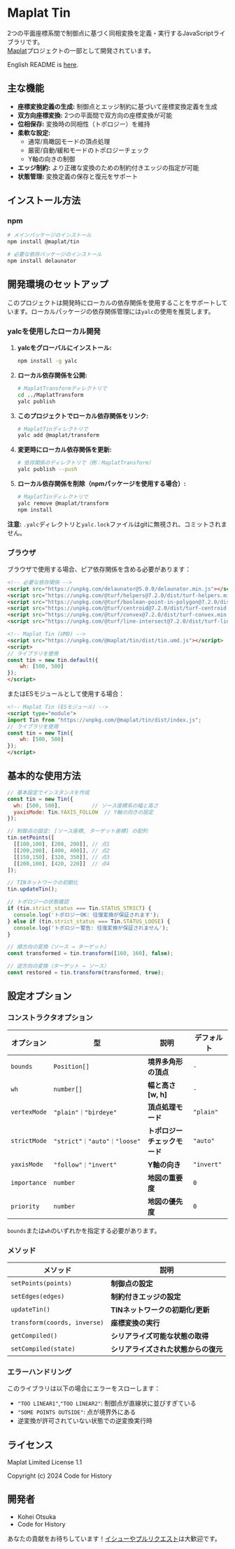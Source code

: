 # Maplat Tin

2つの平面座標系間で制御点に基づく同相変換を定義・実行するJavaScriptライブラリです。  
[Maplat](https://github.com/code4history/Maplat/)プロジェクトの一部として開発されています。

English README is [here](./README.md).

## 主な機能

- **座標変換定義の生成:** 制御点とエッジ制約に基づいて座標変換定義を生成
- **双方向座標変換:** 2つの平面間で双方向の座標変換が可能
- **位相保存:** 変換時の同相性（トポロジー）を維持
- **柔軟な設定:** 
  - 通常/鳥瞰図モードの頂点処理
  - 厳密/自動/緩和モードのトポロジーチェック
  - Y軸の向きの制御
- **エッジ制約:** より正確な変換のための制約付きエッジの指定が可能
- **状態管理:** 変換定義の保存と復元をサポート

## インストール方法

### npm

```sh
# メインパッケージのインストール
npm install @maplat/tin

# 必要な依存パッケージのインストール
npm install delaunator
```


## 開発環境のセットアップ

このプロジェクトは開発時にローカルの依存関係を使用することをサポートしています。ローカルパッケージの依存関係管理には`yalc`の使用を推奨します。

### yalcを使用したローカル開発

1. **yalcをグローバルにインストール:**
   ```sh
   npm install -g yalc
   ```

2. **ローカル依存関係を公開:**
   ```sh
   # MaplatTransformディレクトリで
   cd ../MaplatTransform
   yalc publish
   ```

3. **このプロジェクトでローカル依存関係をリンク:**
   ```sh
   # MaplatTinディレクトリで
   yalc add @maplat/transform
   ```

4. **変更時にローカル依存関係を更新:**
   ```sh
   # 依存関係のディレクトリで（例：MaplatTransform）
   yalc publish --push
   ```

5. **ローカル依存関係を削除（npmパッケージを使用する場合）:**
   ```sh
   # MaplatTinディレクトリで
   yalc remove @maplat/transform
   npm install
   ```

**注意:** `.yalc`ディレクトリと`yalc.lock`ファイルはgitに無視され、コミットされません。

### ブラウザ

ブラウザで使用する場合、ピア依存関係を含める必要があります：

```html
<!-- 必要な依存関係 -->
<script src="https://unpkg.com/delaunator@5.0.0/delaunator.min.js"></script>
<script src="https://unpkg.com/@turf/helpers@7.2.0/dist/turf-helpers.min.js"></script>
<script src="https://unpkg.com/@turf/boolean-point-in-polygon@7.2.0/dist/turf-boolean-point-in-polygon.min.js"></script>
<script src="https://unpkg.com/@turf/centroid@7.2.0/dist/turf-centroid.min.js"></script>
<script src="https://unpkg.com/@turf/convex@7.2.0/dist/turf-convex.min.js"></script>
<script src="https://unpkg.com/@turf/line-intersect@7.2.0/dist/turf-line-intersect.min.js"></script>

<!-- Maplat Tin (UMD) -->
<script src="https://unpkg.com/@maplat/tin/dist/tin.umd.js"></script>
<script>
// ライブラリを使用
const tin = new tin.default({
    wh: [500, 500]
});
</script>
```

またはESモジュールとして使用する場合：

```html
<!-- Maplat Tin (ESモジュール) -->
<script type="module">
import Tin from "https://unpkg.com/@maplat/tin/dist/index.js";
// ライブラリを使用
const tin = new Tin({
    wh: [500, 500]
});
</script>
```

## 基本的な使用方法

```javascript
// 基本設定でインスタンスを作成
const tin = new Tin({
  wh: [500, 500],          // ソース座標系の幅と高さ
  yaxisMode: Tin.YAXIS_FOLLOW  // Y軸の向きの設定
});

// 制御点の設定: [ソース座標, ターゲット座標] の配列
tin.setPoints([
  [[100,100], [200, 200]], // 点1
  [[200,200], [400, 400]], // 点2
  [[150,150], [320, 350]], // 点3
  [[200,100], [420, 220]]  // 点4
]);

// TINネットワークの初期化
tin.updateTin();

// トポロジーの状態確認
if (tin.strict_status === Tin.STATUS_STRICT) {
  console.log('トポロジーOK: 往復変換が保証されます');
} else if (tin.strict_status === Tin.STATUS_LOOSE) {
  console.log('トポロジー警告: 往復変換が保証されません');
}

// 順方向の変換（ソース → ターゲット）
const transformed = tin.transform([160, 160], false);

// 逆方向の変換（ターゲット → ソース）
const restored = tin.transform(transformed, true);
```

## 設定オプション

### コンストラクタオプション
| **オプション** | **型**                      | **説明**                   | **デフォルト** |
| ------------- | --------------------------- | ------------------------- | ------------- |
| `bounds`      | `Position[]`                | **境界多角形の頂点**        | `-`           |
| `wh`          | `number[]`                  | **幅と高さ [w, h]**        | `-`           |
| `vertexMode`  | `"plain"｜"birdeye"`        | **頂点処理モード**          | `"plain"`     |
| `strictMode`  | `"strict"｜"auto"｜"loose"` | **トポロジーチェックモード** | `"auto"`      |
| `yaxisMode`   | `"follow"｜"invert"`        | **Y軸の向き**              | `"invert"`    |
| `importance`  | `number`                    | **地図の重要度**           | `0`           |
| `priority`    | `number`                    | **地図の優先度**           | `0`           |

`bounds`または`wh`のいずれかを指定する必要があります。

### メソッド

| **メソッド**                  | **説明**                          |
| ---------------------------- | --------------------------------- |
| `setPoints(points)`          | **制御点の設定**                   |
| `setEdges(edges)`            | **制約付きエッジの設定**            |
| `updateTin()`                | **TINネットワークの初期化/更新**    |
| `transform(coords, inverse)` | **座標変換の実行**                 |
| `getCompiled()`              | **シリアライズ可能な状態の取得**     |
| `setCompiled(state)`         | **シリアライズされた状態からの復元** |

### エラーハンドリング

このライブラリは以下の場合にエラーをスローします：

- `"TOO LINEAR1"`,`"TOO LINEAR2"`: 制御点が直線状に並びすぎている
- `"SOME POINTS OUTSIDE"`: 点が境界外にある
- 逆変換が許可されていない状態での逆変換実行時

## ライセンス

Maplat Limited License 1.1

Copyright (c) 2024 Code for History

## 開発者

- Kohei Otsuka
- Code for History

あなたの貢献をお待ちしています！[イシューやプルリクエスト](https://github.com/code4history/MaplatTin/issues)は大歓迎です。

